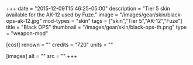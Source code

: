 +++
date = "2015-12-09T15:46:25-05:00"
description = "Tier 5 skin available for the AK-12 used by Fuze."
image = "/images/gear/skin/black-ops-ak-12.jpg"
mod-types = "skin"
tags = ["skin","Tier 5","AK-12","Fuze"]
title = "Black OPS"
thumbnail = "/images/gear/skin/black-ops-th.png"
type = "weapon-mod"

[cost]
  renown = ""
  credits = "720"
  units = ""

[images]
  alt = ""
  src = ""
+++
